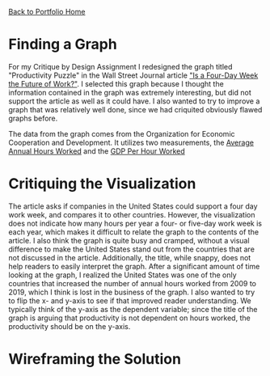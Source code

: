 [Back to Portfolio Home](https://mccarthymorgan.github.io/portfolio/)

# Finding a Graph

For my Critique by Design Assignment I redesigned the graph titled "Productivity Puzzle" in the Wall Street Journal article ["Is a Four-Day Week the Future of Work?"](https://www.wsj.com/articles/is-a-four-day-week-the-future-of-work-11627704011). I selected this graph because I thought the information contained in the graph was extremely interesting, but did not support the article as well as it could have. I also wanted to try to improve a graph that was relatively well done, since we had criquited obviously flawed graphs before. 

The data from the graph comes from the Organization for Economic Cooperation and Development. It utilizes two measurements, the [Average Annual Hours Worked](https://data.oecd.org/emp/hours-worked.htm) and the [GDP Per Hour Worked](https://data.oecd.org/lprdty/gdp-per-hour-worked.htm)

# Critiquing the Visualization

The article asks if companies in the United States could support a four day work week, and compares it to other countries. However, the visualization does not indicate how many hours per year a four- or five-day work week is each year, which makes it difficult to relate the graph to the contents of the article. I also think the graph is quite busy and cramped, without a visual difference to make the United States stand out from the countries that are not discussed in the article. Additionally, the title, while snappy, does not help readers to easily interpret the graph. After a significant amount of time looking at the graph, I realized the United States was one of the only countries that increased the number of annual hours worked from 2009 to 2019, which I think is lost in the business of the graph. I also wanted to try to flip the x- and y-axis to see if that improved reader understanding. We typically think of the y-axis as the dependent variable; since the title of the graph is arguing that productivity is not dependent on hours worked, the productivity should be on the y-axis. 

# Wireframing the Solution
